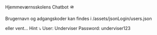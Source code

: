 Hjemmeværnsskolens Chatbot 🪖

Brugernavn og adgangskoder kan findes i /assets/jsonLogin/users.json 


eller vent...
Hint ⤵️ 
User: Underviser
Password: underviser123
